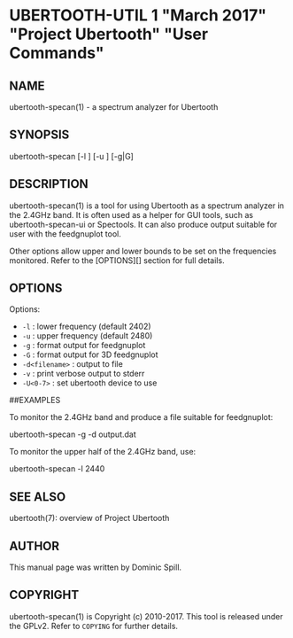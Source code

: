 # UBERTOOTH-UTIL 1 "March 2017" "Project Ubertooth" "User Commands"

## NAME

ubertooth-specan(1) - a spectrum analyzer for Ubertooth

## SYNOPSIS

ubertooth-specan [-l <freq>] [-u <freq>] [-g|G]

## DESCRIPTION

ubertooth-specan(1) is a tool for using Ubertooth as a spectrum analyzer
in the 2.4GHz band. It is often used as a helper for GUI tools, such as
ubertooth-specan-ui or Spectools. It can also produce output suitable for
user with the feedgnuplot tool.

Other options allow upper and lower bounds to be set on the frequencies
monitored. Refer to the [OPTIONS][] section for full details.

## OPTIONS

Options:

 - `-l` :
   lower frequency (default 2402)
 - `-u` :
   upper frequency (default 2480)
 - `-g` :
   format output for feedgnuplot
 - `-G` :
   format output for 3D feedgnuplot
 - `-d<filename>` :
   output to file <filename>
 - `-v` :
   print verbose output to stderr
 - `-U<0-7>` :
   set ubertooth device to use

##EXAMPLES

To monitor the 2.4GHz band and produce a file suitable for feedgnuplot:

   ubertooth-specan -g -d output.dat

To monitor the upper half of the 2.4GHz band, use:

   ubertooth-specan -l 2440

## SEE ALSO

ubertooth(7): overview of Project Ubertooth

## AUTHOR

This manual page was written by Dominic Spill.

## COPYRIGHT

ubertooth-specan(1) is Copyright (c) 2010-2017. This tool is released under the
GPLv2. Refer to `COPYING` for further details.
